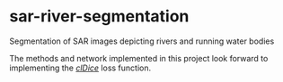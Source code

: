 # sar-river-segmentation
Segmentation of SAR images depicting rivers and running water bodies

The methods and network implemented in this project look forward to implementing the <cite>[clDice][1]</cite> loss function.

[1]: https://arxiv.org/abs/2003.07311
